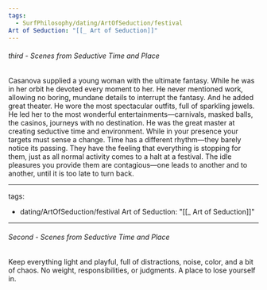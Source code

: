 ```yaml
---
tags:
  - SurfPhilosophy/dating/ArtOfSeduction/festival
Art of Seduction: "[[_ Art of Seduction]]"
---
```



###### third - Scenes from Seductive Time and Place
Casanova supplied a young woman with the ultimate fantasy. While he was in her orbit he devoted every moment to her. He never mentioned work, allowing no boring, mundane details to interrupt the fantasy. And he added great theater. He wore the most spectacular outfits, full of sparkling jewels. He led her to the most wonderful entertainments—carnivals, masked balls, the casinos, journeys with no destination. He was the great master at creating seductive time and environment. While in your presence your targets must sense a change. Time has a different rhythm—they barely notice its passing. They have the feeling that everything is stopping for them, just as all normal activity comes to a halt at a festival. The idle pleasures you provide them are contagious—one leads to another and to another, until it is too late to turn back.

---
tags:
  - dating/ArtOfSeduction/festival
Art of Seduction: "[[_ Art of Seduction]]"
---


###### Second - Scenes from Seductive Time and Place
Keep everything light and playful, full of distractions, noise, color, and a bit of chaos. No weight, responsibilities, or judgments. A place to lose yourself in.